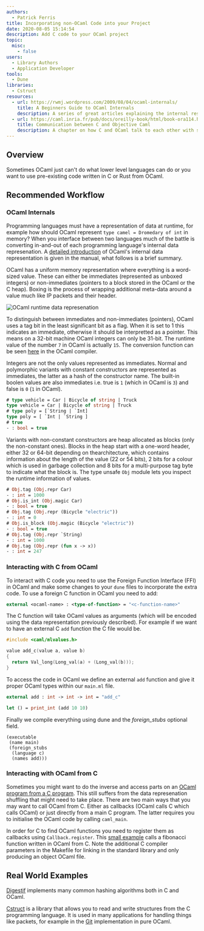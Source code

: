 ```yaml
---
authors:
  - Patrick Ferris
title: Incorporating non-OCaml Code into your Project
date: 2020-08-05 15:14:54
description: Add C code to your OCaml project
topic: 
  misc: 
    - false
users:
  - Library Authors
  - Application Developer
tools:
  - Dune
libraries: 
  - Cstruct
resources: 
  - url: https://rwmj.wordpress.com/2009/08/04/ocaml-internals/
    title: A Beginners Guide to OCaml Internals
    description: A series of great articles explaining the internal respresentation of values in OCaml, useful for understanding things like memory profiling and GC.
  - url: https://caml.inria.fr/pub/docs/oreilly-book/html/book-ora114.html
    title: Communication between C and Objective Caml 
    description: A chapter on how C and OCaml talk to each other with some useful diagrams too
---
```


## Overview

Sometimes OCaml just can't do what lower level languages can do or you want to use pre-existing code written in C or Rust from OCaml. 

## Recommended Workflow

### OCaml Internals 

Programming languages must have a representation of data at runtime, for example how should OCaml represent `type camel = Dromedary of int` in memory? When you interface between two languages much of the battle is converting in-and-out of each programming language's internal data represenation. A [detailed introduction](https://caml.inria.fr/pub/docs/manual-ocaml/intfc.html#s%3Ac-ocaml-datatype-repr) of OCaml's internal data representation is given in the manual, what follows is a brief summary.

OCaml has a uniform memory representation where everything is a word-sized value. These can either be immediates (represented as unboxed integers) or non-immediates (pointers to a block stored in the OCaml or the C heap). Boxing is the process of wrapping additional meta-data around a value much like IP packets and their header. 

![OCaml runtime data represenation](/images/data-repr.jpg)

To distinguish between immediates and non-immediates (pointers), OCaml uses a tag bit in the least significant bit as a flag. When it is set to 1 this indicates an immediate, otherwise it should be interpretted as a pointer. This means on a 32-bit machine OCaml integers can only be 31-bit. The runtime value of the number `7` in OCaml is actually `15`. The conversion function can be seen [here](https://github.com/ocaml/ocaml/blob/trunk/runtime/caml/mlvalues.h#L75) in the OCaml compiler.

Integers are not the only values represented as immediates. Normal and polymorphic variants with constant constructors are represented as immediates, the latter as a hash of the constructor name. The built-in boolen values are also immediates i.e. true is `1` (which in OCaml is `3`) and false is `0` (`1` in OCaml).

```ocaml env=types
# type vehicle = Car | Bicycle of string | Truck 
type vehicle = Car | Bicycle of string | Truck
# type poly = [`String | `Int]
type poly = [ `Int | `String ]
# true
- : bool = true
```

Variants with non-constant constructors are heap allocated as blocks (only the non-constant ones). Blocks in the heap start with a one-word header, either 32 or 64-bit depending on thearchitecture, which contains information about the length of the value (22 or 54 bits), 2 bits for a colour which is used in garbage collection and 8 bits for a multi-purpose tag byte to indicate what the block is. The type unsafe `Obj` module lets you inspect the runtime information of values. 

```ocaml env=types
# Obj.tag (Obj.repr Car)
- : int = 1000
# Obj.is_int (Obj.magic Car)
- : bool = true
# Obj.tag (Obj.repr (Bicycle "electric"))
- : int = 0
# Obj.is_block (Obj.magic (Bicycle "electric"))
- : bool = true
# Obj.tag (Obj.repr `String)
- : int = 1000
# Obj.tag (Obj.repr (fun x -> x)) 
- : int = 247
```

### Interacting with C from OCaml 

To interact with C code you need to use the Foreign Function Interface (FFI) in OCaml and make some changes to your `dune` files to incorporate the extra code. To use a foreign C function in OCaml you need to add: 

~~~ocaml
external <ocaml-name> : <type-of-function> = "<c-function-name>"
~~~

The C function will take OCaml values as arguments (which will be encoded using the data representation previously described). For example if we want to have an external C `add` function the C file would be. 

<!-- $MDX file=examples/c-from-ocaml/add.c -->
```c
#include <caml/mlvalues.h>

value add_c(value a, value b)
{
  return Val_long(Long_val(a) + (Long_val(b)));
}
```

To access the code in OCaml we define an external `add` function and give it proper OCaml types within our `main.ml` file. 

<!-- $MDX file=examples/c-from-ocaml/main.ml -->
```ocaml
external add : int -> int -> int = "add_c"

let () = print_int (add 10 10)
```

Finally we compile everything using dune and the *foreign_stubs* optional field.  

<!-- $MDX file=examples/c-from-ocaml/dune -->
```
(executable
 (name main)
 (foreign_stubs
  (language c)
  (names add)))
```

### Interacting with OCaml from C 

Sometimes you might want to do the inverse and access parts on an [OCaml program from a C program](https://ocaml.org/releases/4.10/htmlman/intfc.html). This still suffers from the data represenation shuffling that might need to take place. There are two main ways that you may want to call OCaml from C. Either as callbacks (OCaml calls C which calls OCaml) or just directly from a main C program. The latter requires you to initialise the OCaml code by calling `caml_main`. 

In order for C to find OCaml functions you need to register them as callbacks using `Callback.register`. This [small example](https://github.com/patricoferris/ocaml-c-example) calls a fibonacci function written in OCaml from C. Note the additional C compiler parameters in the Makefile for linking in the standard library and only producing an object OCaml file. 

## Real World Examples

[Digestif](https://github.com/mirage/digestif/tree/master/src-c/native) implements many common hashing algorithms both in C and OCaml.

[Cstruct](https://github.com/mirage/ocaml-cstruct)  is a library that allows you to read and write structures from the C programming language. It is used in many applications for handling things like packets, for example in the [Git](https://github.com/mirage/ocaml-git) implementation in pure OCaml.
